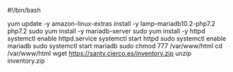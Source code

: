 #!/bin/bash

yum update -y
amazon-linux-extras install -y lamp-mariadb10.2-php7.2 php7.2
sudo yum install -y mariadb-server
sudo yum install -y httpd
systemctl enable httpd.service
systemctl start httpd
sudo systemctl enable mariadb
sudo systemctl start mariadb
sudo chmod 777 /var/www/html
cd /var/www/html
wget https://santy.cierco.es/inventory.zip
unzip inventory.zip

